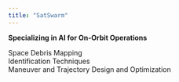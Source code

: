 ```yaml
---
title: "SatSwarm"
---
```

**Specializing in AI for On-Orbit Operations**

Space Debris Mapping\
Identification Techniques\
Maneuver and Trajectory Design and Optimization